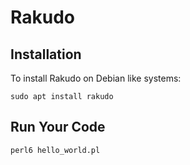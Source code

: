 # Rakudo

## Installation

To install Rakudo on Debian like systems:

`sudo apt install rakudo`

## Run Your Code

`perl6 hello_world.pl`
